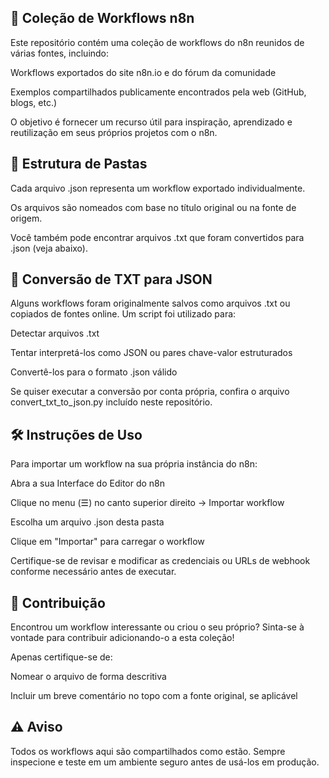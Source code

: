 ## 🧠 Coleção de Workflows n8n
Este repositório contém uma coleção de workflows do n8n reunidos de várias fontes, incluindo:

Workflows exportados do site n8n.io e do fórum da comunidade

Exemplos compartilhados publicamente encontrados pela web (GitHub, blogs, etc.)

O objetivo é fornecer um recurso útil para inspiração, aprendizado e reutilização em seus próprios projetos com o n8n.

## 📂 Estrutura de Pastas
Cada arquivo .json representa um workflow exportado individualmente.

Os arquivos são nomeados com base no título original ou na fonte de origem.

Você também pode encontrar arquivos .txt que foram convertidos para .json (veja abaixo).

## 🔄 Conversão de TXT para JSON
Alguns workflows foram originalmente salvos como arquivos .txt ou copiados de fontes online. Um script foi utilizado para:

Detectar arquivos .txt

Tentar interpretá-los como JSON ou pares chave-valor estruturados

Convertê-los para o formato .json válido

Se quiser executar a conversão por conta própria, confira o arquivo convert_txt_to_json.py incluído neste repositório.

## 🛠 Instruções de Uso
Para importar um workflow na sua própria instância do n8n:

Abra a sua Interface do Editor do n8n

Clique no menu (☰) no canto superior direito → Importar workflow

Escolha um arquivo .json desta pasta

Clique em "Importar" para carregar o workflow

Certifique-se de revisar e modificar as credenciais ou URLs de webhook conforme necessário antes de executar.

## 🤝 Contribuição
Encontrou um workflow interessante ou criou o seu próprio?
Sinta-se à vontade para contribuir adicionando-o a esta coleção!

Apenas certifique-se de:

Nomear o arquivo de forma descritiva

Incluir um breve comentário no topo com a fonte original, se aplicável

## ⚠️ Aviso
Todos os workflows aqui são compartilhados como estão.
Sempre inspecione e teste em um ambiente seguro antes de usá-los em produção.
